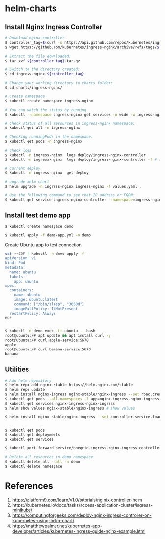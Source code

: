 # helm-charts

## Install Nginx Ingress Controller

```bash
# Download nginx-controller
$ controller_tag=$(curl -s https://api.github.com/repos/kubernetes/ingress-nginx/releases/latest | grep tag_name | cut -d '"' -f 4)
$ wget https://github.com/kubernetes/ingress-nginx/archive/refs/tags/${controller_tag}.tar.gz

# Extract the file downloaded:
$ tar xvf ${controller_tag}.tar.gz

# Switch to the directory created:
$ cd ingress-nginx-${controller_tag}

# Change your working directory to charts folder:
$ cd charts/ingress-nginx/

# Create namespace
$ kubectl create namespace ingress-nginx

# You can watch the status by running
$ kubectl --namespace ingress-nginx get services -o wide -w ingress-nginx-controller

# Check status of all resources in ingress-nginx namespace:
$ kubectl get all -n ingress-nginx

# Checking runningPods in the namespace.
$ kubectl get pods -n ingress-nginx

# check logs
$ kubectl -n ingress-nginx  logs deploy/ingress-nginx-controller
$ kubectl -n ingress-nginx  logs deploy/ingress-nginx-controller -f # stream

# current deploy
$ kubectl -n ingress-nginx  get deploy

# upgrade helm chart
$ helm upgrade -n ingress-nginx ingress-nginx -f values.yaml .

# Use the following command to see that IP address or FQDN:
$ kubectl get service ingress-nginx-controller --namespace=ingress-nginx
```

## Install test demo app

```bash
$ kubectl create namespace demo

$ kubectl apply -f demo-app.yml -n demo
```

Create Ubuntu app to test connection

```bash
cat <<EOF | kubectl -n demo apply -f -
apiVersion: v1
kind: Pod
metadata:
  name: ubuntu
  labels:
    app: ubuntu
spec:
  containers:
  - name: ubuntu
    image: ubuntu:latest
    command: ["/bin/sleep", "3650d"]
    imagePullPolicy: IfNotPresent
  restartPolicy: Always
EOF


$ kubectl -n demo exec -ti ubuntu -- bash
root@ubuntu:/# apt update && apt install curl -y
root@ubuntu:/# curl apple-service:5678
apple
root@ubuntu:/# curl banana-service:5678
banana
```

## Utilities

```bash
# Add helm repository
$ helm repo add nginx-stable https://helm.nginx.com/stable
$ helm repo update
$ helm install nginx-ingress nginx-stable/nginx-ingress --set rbac.create=true
$ kubectl get pods --all-namespaces -l app=nginx-ingress-nginx-ingress
$ kubectl get services nginx-ingress-nginx-ingress
$ helm show values nginx-stable/nginx-ingress # show values

$ helm install nginx-stable/nginx-ingress --set controller.service.loadBalancerIP=XXXX,rbac.create=true


$ kubectl get pods
$ kubectl get deployments
$ kubectl get services

$ kubectl port-forward service/onegrid-ingress-nginx-ingress-controller 8080:80

# Delete all resources in demo namespace
$ kubectl delete all --all -n demo
$ kubectl delete namespace
```



# References

1. https://platform9.com/learn/v1.0/tutorials/nginix-controller-helm
2. https://kubernetes.io/docs/tasks/access-application-cluster/ingress-minikube/
3. https://computingforgeeks.com/deploy-nginx-ingress-controller-on-kubernetes-using-helm-chart/
4. https://matthewpalmer.net/kubernetes-app-developer/articles/kubernetes-ingress-guide-nginx-example.html